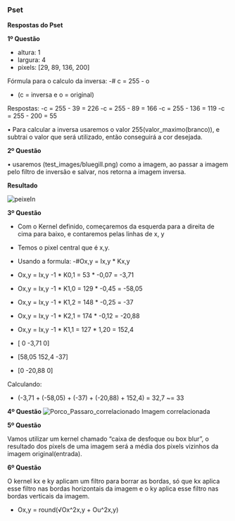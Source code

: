 ### Pset

**Respostas do Pset**

**1º Questão**

-	altura: 1
-	largura: 4
-	pixels: [29, 89, 136, 200]

Fórmula para o calculo da inversa:
-# c = 255 - o

- (c = inversa e o = original)

Respostas:
-c = 255 - 39 = 226
-c = 255 - 89 = 166
-c = 255 - 136 = 119
-c = 255 - 200 = 55

• Para calcular a inversa usaremos o valor 255(valor_maximo(branco)), e subtrai o valor que será utilizado, então conseguirá a cor desejada.

**2º Questão**

• usaremos (test_images/bluegill.png) como a imagem, ao passar a imagem pelo filtro de inversão e salvar, nos retorna a imagem inversa.

**Resultado**

![peixeIn](https://github.com/PauloVictorRangel/Pset/assets/104431068/5939b4ea-10a6-4b66-a8a3-b53a2e961141)

**3º Questão**

 - Com o Kernel definido, começaremos da esquerda para a direita de cima para baixo, e contaremos pelas linhas de x, y
 - Temos o pixel central que é x,y.
 
 - Usando a formula:
 -#Ox,y = Ix,y * Kx,y
 
- Ox,y = Ix,y -1 * K0,1 = 53 * -0,07 = -3,71 
- Ox,y = Ix,y -1 * K1,0 = 129 * -0,45 = -58,05
- Ox,y = Ix,y -1 * K1,2 = 148 * -0,25 = -37
- Ox,y = Ix,y -1 * K2,1 = 174 * -0,12 = -20,88 
- Ox,y = Ix,y -1 * K1,1 = 127 * 1,20 = 152,4 

- [ 0  -3,71  0]
- [58,05  152,4  -37]
- [0   -20,88  0]

Calculando:
- (-3,71 + (-58,05) + (-37) + (-20,88) + 152,4) = 32,7 ~= 33

**4º Questão**
![Porco_Passaro_correlacionado](https://github.com/PauloVictorRangel/Pset/assets/104431068/431a02cf-b0e3-42e0-a5d7-d54229658849)
Imagem correlacionada
 
 **5º Questão**
 
Vamos utilizar um kernel chamado “caixa de desfoque ou box blur”,
o resultado dos pixels de uma imagem será a média dos pixels vizinhos da imagem original(entrada).


**6º Questão**

O kernel kx e ky aplicam um filtro para borrar as bordas, só que kx aplica esse filtro nas bordas horizontais da imagem e o ky aplica esse filtro nas bordas verticais da imagem.

- Ox,y = round(√Ox^2x,y + Ou^2x,y)


